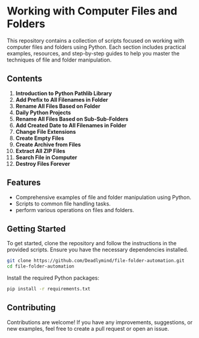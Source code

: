 # Working with Computer Files and Folders

This repository contains a collection of scripts focused on working with computer files and folders using Python. Each section includes practical examples, resources, and step-by-step guides to help you master the techniques of file and folder manipulation.

## Contents

1. **Introduction to Python Pathlib Library**
2. **Add Prefix to All Filenames in Folder**
3. **Rename All Files Based on Folder**
4. **Daily Python Projects**
5. **Rename All Files Based on Sub-Sub-Folders**
6. **Add Created Date to All Filenames in Folder**
7. **Change File Extensions**
8. **Create Empty Files**
9. **Create Archive from Files**
10. **Extract All ZIP Files**
11. **Search File in Computer**
12. **Destroy Files Forever**

## Features

- Comprehensive examples of file and folder manipulation using Python.
- Scripts to common file handling tasks.
- perform various operations on files and folders.

## Getting Started

To get started, clone the repository and follow the instructions in the provided scripts. Ensure you have the necessary dependencies installed.

```bash
git clone https://github.com/Deadlymind/file-folder-automation.git
cd file-folder-automation
```

Install the required Python packages:

```bash
pip install -r requirements.txt
```

## Contributing

Contributions are welcome! If you have any improvements, suggestions, or new examples, feel free to create a pull request or open an issue.
